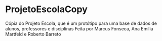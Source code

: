 # ProjetoEscolaCopy
Cópia do Projeto Escola, que é um protótipo para uma base de dados de alunos, professores e disciplinas
Feita por Marcus Fonseca, Ana Emília Martfeld e Roberto Barreto
